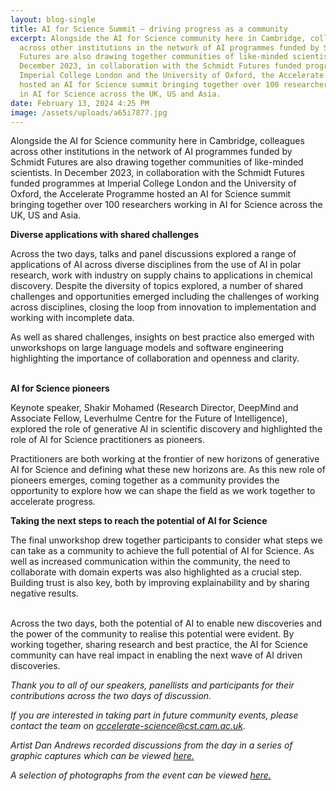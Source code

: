 ```yaml
---
layout: blog-single
title: AI for Science Summit – driving progress as a community
excerpt: Alongside the AI for Science community here in Cambridge, colleagues
  across other institutions in the network of AI programmes funded by Schmidt
  Futures are also drawing together communities of like-minded scientists. In
  December 2023, in collaboration with the Schmidt Futures funded programmes at
  Imperial College London and the University of Oxford, the Accelerate Programme
  hosted an AI for Science summit bringing together over 100 researchers working
  in AI for Science across the UK, US and Asia.
date: February 13, 2024 4:25 PM
image: /assets/uploads/a65i7877.jpg
---
```

Alongside the AI for Science community here in Cambridge, colleagues across other institutions in the network of AI programmes funded by Schmidt Futures are also drawing together communities of like-minded scientists. In December 2023, in collaboration with the Schmidt Futures funded programmes at Imperial College London and the University of Oxford, the Accelerate Programme hosted an AI for Science summit bringing together over 100 researchers working in AI for Science across the UK, US and Asia.

**Diverse applications with shared challenges** 

Across the two days, talks and panel discussions explored a range of applications of AI across diverse disciplines from the use of AI in polar research, work with industry on supply chains to applications in chemical discovery. Despite the diversity of topics explored, a number of shared challenges and opportunities emerged including the challenges of working across disciplines, closing the loop from innovation to implementation and working with incomplete data. 

As well as shared challenges, insights on best practice also emerged with unworkshops on large language models and software engineering highlighting the importance of collaboration and openness and clarity.

\
**AI for Science pioneers**


Keynote speaker, Shakir Mohamed (Research Director, DeepMind and Associate Fellow, Leverhulme Centre for the Future of Intelligence), explored the role of generative AI in scientific discovery and highlighted the role of AI for Science practitioners as pioneers.

Practitioners are both working at the frontier of new horizons of generative AI for Science and defining what these new horizons are. As this new role of pioneers emerges, coming together as a community provides the opportunity to explore how we can shape the field as we work together to accelerate progress.

**Taking the next steps to reach the potential of AI for Science**

The final unworkshop drew together participants to consider what steps we can take as a community to achieve the full potential of AI for Science. As well as increased communication within the community, the need to collaborate with domain experts was also highlighted as a crucial step. Building trust is also key, both by improving explainability and by sharing negative results.

\
Across the two days, both the potential of AI to enable new discoveries and the power of the community to realise this potential were evident. By working together, sharing research and best practice, the AI for Science community can have real impact in enabling the next wave of AI driven discoveries.

*Thank you to all of our speakers, panellists and participants for their contributions across the two days of discussion.* 

*If you are interested in taking part in future community events, please contact the team on accelerate-science@cst.cam.ac.uk.* 

*Artist Dan Andrews recorded discussions from the day in a series of graphic captures which can be viewed [here.](https://acceleratescience.github.io/assets/uploads/ai-for-science-summit-11-12-december-2023-graphics.pdf)*

*A selection of photographs from the event can be viewed [here. ](https://drive.google.com/drive/folders/1pYR8Aqy4c0lKPd4a_Dkvgu_d1AIz4qmh?usp=sharing)*
